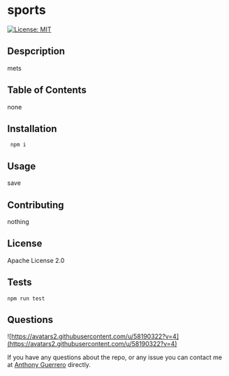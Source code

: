 
  
# sports
[![License: MIT](https://img.shields.io/badge/License-MIT-blue.svg)](https://opensource.org/licenses/MIT)

 ## Despcription
 mets

 ## Table of Contents
 none
 
## Installation
```
 npm i
 ```
## Usage
 save
 

 ## Contributing
 nothing

 ## License
 Apache License 2.0
 
 ## Tests
 ```
 npm run test
 ```
 ## Questions

 ![https://avatars2.githubusercontent.com/u/58190322?v=4](https://avatars2.githubusercontent.com/u/58190322?v=4)

 If you have any questions about the repo, or any issue you can contact me at [Anthony Guerrero](https://api.github.com/users/anthonyguerrero) directly.


